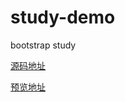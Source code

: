 # study-demo
bootstrap study

[源码地址](https://hexiuhui.github.io/study-demo/bootstrap/)

[预览地址](https://hexiuhui.github.io/study-demo/bootstrap/index.html)
